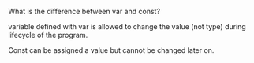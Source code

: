 What is the difference between var and const?

variable defined with var is allowed to change the value (not type) during lifecycle of the program.

Const can be assigned a value but cannot be changed later on.